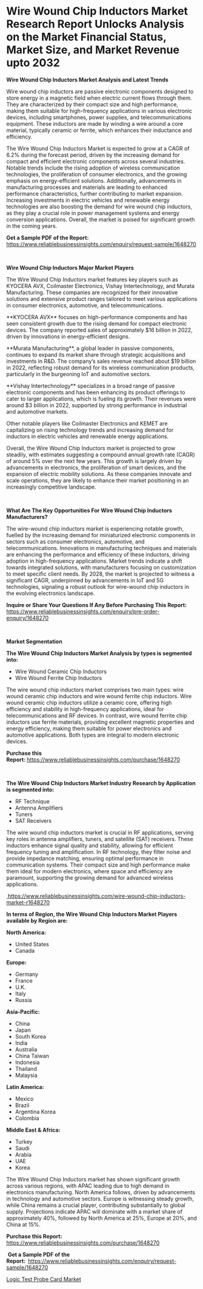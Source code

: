 <p><h1>Wire Wound Chip Inductors Market Research Report Unlocks Analysis on the Market Financial Status, Market Size, and Market Revenue upto 2032</h1></p><p><strong>Wire Wound Chip Inductors Market Analysis and Latest Trends</strong></p>
<p><p>Wire wound chip inductors are passive electronic components designed to store energy in a magnetic field when electric current flows through them. They are characterized by their compact size and high performance, making them suitable for high-frequency applications in various electronic devices, including smartphones, power supplies, and telecommunications equipment. These inductors are made by winding a wire around a core material, typically ceramic or ferrite, which enhances their inductance and efficiency.</p><p>The Wire Wound Chip Inductors Market is expected to grow at a CAGR of 6.2% during the forecast period, driven by the increasing demand for compact and efficient electronic components across several industries. Notable trends include the rising adoption of wireless communication technologies, the proliferation of consumer electronics, and the growing emphasis on energy-efficient solutions. Additionally, advancements in manufacturing processes and materials are leading to enhanced performance characteristics, further contributing to market expansion. Increasing investments in electric vehicles and renewable energy technologies are also boosting the demand for wire wound chip inductors, as they play a crucial role in power management systems and energy conversion applications. Overall, the market is poised for significant growth in the coming years.</p></p>
<p><strong>Get a Sample PDF of the Report:&nbsp;</strong> <a href="https://www.reliablebusinessinsights.com/enquiry/request-sample/1648270?utm_campaign=3043&utm_medium=2&utm_source=Github&utm_content=ia&utm_term=06042025&utm_id=wire-wound-chip-inductors">https://www.reliablebusinessinsights.com/enquiry/request-sample/1648270</a></p>
<p>&nbsp;</p>
<p><strong>Wire Wound Chip Inductors Major Market Players</strong></p>
<p><p>The Wire Wound Chip Inductors market features key players such as KYOCERA AVX, Coilmaster Electronics, Vishay Intertechnology, and Murata Manufacturing. These companies are recognized for their innovative solutions and extensive product ranges tailored to meet various applications in consumer electronics, automotive, and telecommunications.</p><p>**KYOCERA AVX** focuses on high-performance components and has seen consistent growth due to the rising demand for compact electronic devices. The company reported sales of approximately $16 billion in 2022, driven by innovations in energy-efficient designs.</p><p>**Murata Manufacturing**, a global leader in passive components, continues to expand its market share through strategic acquisitions and investments in R&D. The company’s sales revenue reached about $19 billion in 2022, reflecting robust demand for its wireless communication products, particularly in the burgeoning IoT and automotive sectors.</p><p>**Vishay Intertechnology** specializes in a broad range of passive electronic components and has been enhancing its product offerings to cater to larger applications, which is fueling its growth. Their revenues were around $3 billion in 2022, supported by strong performance in industrial and automotive markets.</p><p>Other notable players like Coilmaster Electronics and KEMET are capitalizing on rising technology trends and increasing demand for inductors in electric vehicles and renewable energy applications.</p><p>Overall, the Wire Wound Chip Inductors market is projected to grow steadily, with estimates suggesting a compound annual growth rate (CAGR) of around 5% over the next few years. This growth is largely driven by advancements in electronics, the proliferation of smart devices, and the expansion of electric mobility solutions. As these companies innovate and scale operations, they are likely to enhance their market positioning in an increasingly competitive landscape.</p></p>
<p>&nbsp;</p>
<p><strong>What Are The Key Opportunities For Wire Wound Chip Inductors Manufacturers?</strong></p>
<p><p>The wire-wound chip inductors market is experiencing notable growth, fuelled by the increasing demand for miniaturized electronic components in sectors such as consumer electronics, automotive, and telecommunications. Innovations in manufacturing techniques and materials are enhancing the performance and efficiency of these inductors, driving adoption in high-frequency applications. Market trends indicate a shift towards integrated solutions, with manufacturers focusing on customization to meet specific client needs. By 2028, the market is projected to witness a significant CAGR, underpinned by advancements in IoT and 5G technologies, signaling a robust outlook for wire-wound chip inductors in the evolving electronics landscape.</p></p>
<p><strong>Inquire or Share Your Questions If Any Before Purchasing This Report:</strong> <a href="https://www.reliablebusinessinsights.com/enquiry/pre-order-enquiry/1648270?utm_campaign=3043&utm_medium=2&utm_source=Github&utm_content=ia&utm_term=06042025&utm_id=wire-wound-chip-inductors">https://www.reliablebusinessinsights.com/enquiry/pre-order-enquiry/1648270</a></p>
<p>&nbsp;</p>
<p><strong>Market Segmentation</strong></p>
<p><strong>The Wire Wound Chip Inductors Market Analysis by types is segmented into:</strong></p>
<p><ul><li>Wire Wound Ceramic Chip Inductors</li><li>Wire Wound Ferrite Chip Inductors</li></ul></p>
<p><p>The wire wound chip inductors market comprises two main types: wire wound ceramic chip inductors and wire wound ferrite chip inductors. Wire wound ceramic chip inductors utilize a ceramic core, offering high efficiency and stability in high-frequency applications, ideal for telecommunications and RF devices. In contrast, wire wound ferrite chip inductors use ferrite materials, providing excellent magnetic properties and energy efficiency, making them suitable for power electronics and automotive applications. Both types are integral to modern electronic devices.</p></p>
<p><strong>Purchase this Report:&nbsp;</strong><a href="https://www.reliablebusinessinsights.com/purchase/1648270?utm_campaign=3043&utm_medium=2&utm_source=Github&utm_content=ia&utm_term=06042025&utm_id=wire-wound-chip-inductors">https://www.reliablebusinessinsights.com/purchase/1648270</a></p>
<p>&nbsp;</p>
<p><strong>The Wire Wound Chip Inductors Market Industry Research by Application is segmented into:</strong></p>
<p><ul><li>RF Technique</li><li>Antenna Amplifiers</li><li>Tuners</li><li>SAT Receivers</li></ul></p>
<p><p>The wire wound chip inductors market is crucial in RF applications, serving key roles in antenna amplifiers, tuners, and satellite (SAT) receivers. These inductors enhance signal quality and stability, allowing for efficient frequency tuning and amplification. In RF technology, they filter noise and provide impedance matching, ensuring optimal performance in communication systems. Their compact size and high performance make them ideal for modern electronics, where space and efficiency are paramount, supporting the growing demand for advanced wireless applications.</p></p>
<p><a href="https://www.reliablebusinessinsights.com/wire-wound-chip-inductors-market-r1648270?utm_campaign=3043&utm_medium=2&utm_source=Github&utm_content=ia&utm_term=06042025&utm_id=wire-wound-chip-inductors">&nbsp;https://www.reliablebusinessinsights.com/wire-wound-chip-inductors-market-r1648270</a></p>
<p><strong>In terms of Region, the Wire Wound Chip Inductors Market Players available by Region are:</strong></p>
<p>
    <p> <strong> North America: </strong>
        <ul>
            <li>United States</li>
            <li>Canada</li>
        </ul>
        </p> 
    <p> <strong> Europe: </strong>
        <ul>
            <li>Germany</li>
            <li>France</li>
            <li>U.K.</li>
            <li>Italy</li>
            <li>Russia</li>
        </ul>
        </p> 
    <p> <strong> Asia-Pacific: </strong>
        <ul>
            <li>China</li>
            <li>Japan</li>
            <li>South Korea</li>
            <li>India</li>
            <li>Australia</li>
            <li>China Taiwan</li>
            <li>Indonesia</li>
            <li>Thailand</li>
            <li>Malaysia</li>
        </ul>
        </p> 
    <p> <strong> Latin America: </strong>
        <ul>
            <li>Mexico</li>
            <li>Brazil</li>
            <li>Argentina Korea</li>
            <li>Colombia</li>
        </ul>
        </p> 
    <p> <strong> Middle East & Africa: </strong>
        <ul>
            <li>Turkey</li>
            <li>Saudi</li>
            <li>Arabia</li>
            <li>UAE</li>
            <li>Korea</li>
        </ul>
    </p>
    </p>
<p><p>The Wire Wound Chip Inductors market has shown significant growth across various regions, with APAC leading due to high demand in electronics manufacturing. North America follows, driven by advancements in technology and automotive sectors. Europe is witnessing steady growth, while China remains a crucial player, contributing substantially to global supply. Projections indicate APAC will dominate with a market share of approximately 40%, followed by North America at 25%, Europe at 20%, and China at 15%.</p></p>
<p><strong>Purchase this Report: </strong><a href="https://www.reliablebusinessinsights.com/purchase/1648270?utm_campaign=3043&utm_medium=2&utm_source=Github&utm_content=ia&utm_term=06042025&utm_id=wire-wound-chip-inductors">https://www.reliablebusinessinsights.com/purchase/1648270</a></p>
<p>&nbsp;<strong>Get a Sample PDF of the Report:&nbsp;&nbsp;</strong><a href="https://www.reliablebusinessinsights.com/enquiry/request-sample/1648270?utm_campaign=3043&utm_medium=2&utm_source=Github&utm_content=ia&utm_term=06042025&utm_id=wire-wound-chip-inductors">https://www.reliablebusinessinsights.com/enquiry/request-sample/1648270</a></p>
<p><strong></strong></p>
<p><p><a href="https://github.com/zitanebeibit9/Market-Research-Report-List-1/blob/main/logic-test-probe-card-market.md?utm_campaign=3043&utm_medium=2&utm_source=Github&utm_content=ia&utm_term=06042025&utm_id=wire-wound-chip-inductors">Logic Test Probe Card Market</a></p></p>